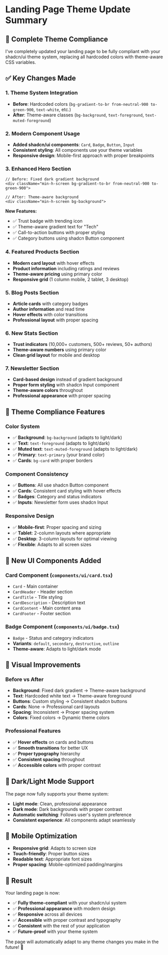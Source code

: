 # Landing Page Theme Update Summary

## 🎨 **Complete Theme Compliance**

I've completely updated your landing page to be fully compliant with your shadcn/ui theme system, replacing all hardcoded colors with theme-aware CSS variables.

## ✅ **Key Changes Made**

### **1. Theme System Integration**
- **Before**: Hardcoded colors (`bg-gradient-to-br from-neutral-900 to-green-900`, `text-white`, etc.)
- **After**: Theme-aware classes (`bg-background`, `text-foreground`, `text-muted-foreground`)

### **2. Modern Component Usage**
- **Added shadcn/ui components**: `Card`, `Badge`, `Button`, `Input`
- **Consistent styling**: All components use your theme variables
- **Responsive design**: Mobile-first approach with proper breakpoints

### **3. Enhanced Hero Section**
```tsx
// Before: Fixed dark gradient background
<div className="min-h-screen bg-gradient-to-br from-neutral-900 to-green-900">

// After: Theme-aware background
<div className="min-h-screen bg-background">
```

**New Features:**
- ✅ Trust badge with trending icon
- ✅ Theme-aware gradient text for "Tech"
- ✅ Call-to-action buttons with proper styling
- ✅ Category buttons using shadcn Button component

### **4. Featured Products Section**
- **Modern card layout** with hover effects
- **Product information** including ratings and reviews
- **Theme-aware pricing** using primary color
- **Responsive grid** (1 column mobile, 2 tablet, 3 desktop)

### **5. Blog Posts Section**
- **Article cards** with category badges
- **Author information** and read time
- **Hover effects** with color transitions
- **Professional layout** with proper spacing

### **6. New Stats Section**
- **Trust indicators** (10,000+ customers, 500+ reviews, 50+ authors)
- **Theme-aware numbers** using primary color
- **Clean grid layout** for mobile and desktop

### **7. Newsletter Section**
- **Card-based design** instead of gradient background
- **Proper form styling** with shadcn Input component
- **Theme-aware colors** throughout
- **Professional appearance** with proper spacing

## 🎯 **Theme Compliance Features**

### **Color System**
- ✅ **Background**: `bg-background` (adapts to light/dark)
- ✅ **Text**: `text-foreground` (adapts to light/dark)
- ✅ **Muted text**: `text-muted-foreground` (adapts to light/dark)
- ✅ **Primary**: `text-primary` (your brand color)
- ✅ **Cards**: `bg-card` with proper borders

### **Component Consistency**
- ✅ **Buttons**: All use shadcn Button component
- ✅ **Cards**: Consistent card styling with hover effects
- ✅ **Badges**: Category and status indicators
- ✅ **Inputs**: Newsletter form uses shadcn Input

### **Responsive Design**
- ✅ **Mobile-first**: Proper spacing and sizing
- ✅ **Tablet**: 2-column layouts where appropriate
- ✅ **Desktop**: 3-column layouts for optimal viewing
- ✅ **Flexible**: Adapts to all screen sizes

## 🚀 **New UI Components Added**

### **Card Component** (`components/ui/card.tsx`)
- `Card` - Main container
- `CardHeader` - Header section
- `CardTitle` - Title styling
- `CardDescription` - Description text
- `CardContent` - Main content area
- `CardFooter` - Footer section

### **Badge Component** (`components/ui/badge.tsx`)
- `Badge` - Status and category indicators
- **Variants**: `default`, `secondary`, `destructive`, `outline`
- **Theme-aware**: Adapts to light/dark mode

## 🎨 **Visual Improvements**

### **Before vs After**
- **Background**: Fixed dark gradient → Theme-aware background
- **Text**: Hardcoded white text → Theme-aware foreground
- **Buttons**: Custom styling → Consistent shadcn buttons
- **Cards**: None → Professional card layouts
- **Spacing**: Inconsistent → Proper spacing system
- **Colors**: Fixed colors → Dynamic theme colors

### **Professional Features**
- ✅ **Hover effects** on cards and buttons
- ✅ **Smooth transitions** for better UX
- ✅ **Proper typography** hierarchy
- ✅ **Consistent spacing** throughout
- ✅ **Accessible colors** with proper contrast

## 🌙 **Dark/Light Mode Support**

The page now fully supports your theme system:
- **Light mode**: Clean, professional appearance
- **Dark mode**: Dark backgrounds with proper contrast
- **Automatic switching**: Follows user's system preference
- **Consistent experience**: All components adapt seamlessly

## 📱 **Mobile Optimization**

- **Responsive grid**: Adapts to screen size
- **Touch-friendly**: Proper button sizes
- **Readable text**: Appropriate font sizes
- **Proper spacing**: Mobile-optimized padding/margins

## 🎉 **Result**

Your landing page is now:
- ✅ **Fully theme-compliant** with your shadcn/ui system
- ✅ **Professional appearance** with modern design
- ✅ **Responsive** across all devices
- ✅ **Accessible** with proper contrast and typography
- ✅ **Consistent** with the rest of your application
- ✅ **Future-proof** with your theme system

The page will automatically adapt to any theme changes you make in the future! 🚀
